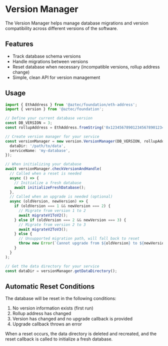 # Version Manager

The Version Manager helps manage database migrations and version compatibility across different versions of the software.

## Features

- Track database schema versions
- Handle migrations between versions
- Reset database when necessary (incompatible versions, rollup address change)
- Simple, clean API for version management

## Usage

```typescript
import { EthAddress } from '@aztec/foundation/eth-address';
import { version } from '@aztec/foundation';

// Define your current database version
const DB_VERSION = 3;
const rollupAddress = EthAddress.fromString('0x1234567890123456789012345678901234567890');

// Create version manager for your service
const versionManager = new version.VersionManager(DB_VERSION, rollupAddress, {
  dataDir: '/path/to/data',
  serviceName: 'my-database',
});

// When initializing your database
await versionManager.checkVersionAndHandle(
  // Called when a reset is needed
  async () => {
    // Initialize a fresh database
    await initializeFreshDatabase();
  },
  // Called when an upgrade is needed (optional)
  async (oldVersion, newVersion) => {
    if (oldVersion === 1 && newVersion === 2) {
      // Migrate from version 1 to 2
      await migrateV1ToV2();
    } else if (oldVersion === 2 && newVersion === 3) {
      // Migrate from version 2 to 3
      await migrateV2ToV3();
    } else {
      // Unsupported migration path, will fall back to reset
      throw new Error(`Cannot upgrade from ${oldVersion} to ${newVersion}`);
    }
  }
);

// Get the data directory for your service
const dataDir = versionManager.getDataDirectory();
```

## Automatic Reset Conditions

The database will be reset in the following conditions:

1. No version information exists (first run)
2. Rollup address has changed
3. Version has changed and no upgrade callback is provided
4. Upgrade callback throws an error

When a reset occurs, the data directory is deleted and recreated, and the reset callback is called to initialize a fresh database.